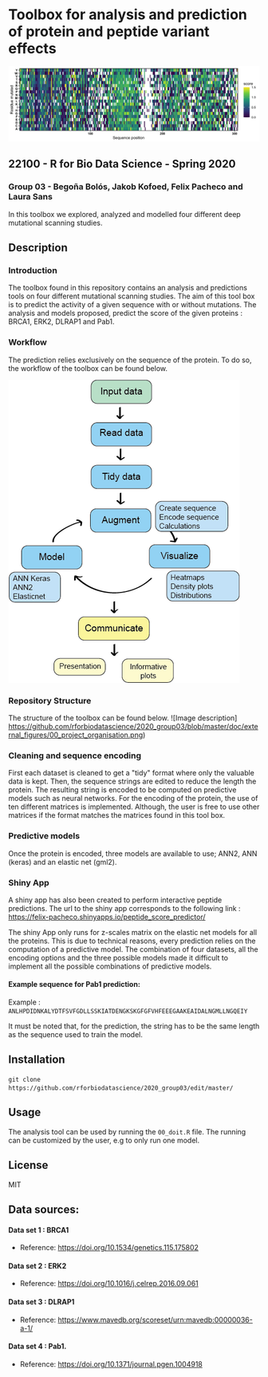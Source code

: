 # Toolbox for analysis and prediction of protein and peptide variant effects
![Image description](https://github.com/rforbiodatascience/2020_group03/blob/master//results/04_heatmaps/heatmap_data_set_score_1.png)
## 22100 - R for Bio Data Science - Spring 2020
### Group 03 - Begoña Bolós, Jakob Kofoed, Felix Pacheco and Laura Sans
In this toolbox we explored, analyzed and modelled four different deep mutational scanning studies.


## Description

### Introduction
The toolbox found in this repository contains an analysis and predictions tools on four different mutational scanning studies. The aim of this tool box is to predict the activity of a given sequence with or without mutations. The analysis and models proposed, predict the score of the given proteins : BRCA1, ERK2, DLRAP1 and Pab1.


### Workflow
The prediction relies exclusively on the sequence of the protein. To do so, the workflow of the toolbox can be found below.

![](https://github.com/rforbiodatascience/2020_group03/blob/master/doc/external_figures/flowchart.png)<!-- .element height="50%" width="50%" -->

### Repository Structure
The structure of the toolbox can be found below.
![Image description]
https://github.com/rforbiodatascience/2020_group03/blob/master/doc/external_figures/00_project_organisation.png)

### Cleaning and sequence encoding

First each dataset is cleaned to get a "tidy" format where only the valuable data is kept. Then, the sequence strings are edited to reduce the length the protein. The resulting string is encoded to be computed on predictive models such as neural networks. For the encoding of the protein, the use of ten different matrices is implemented. Although, the user is free to use other matrices if the format matches the matrices found in this tool box.


### Predictive models
Once the protein is encoded, three models are available to use; ANN2, ANN (keras) and an elastic net (gml2).

### Shiny App
A shiny app has also been created to perform interactive peptide predictions. The url to the shiny app corresponds to the following link : https://felix-pacheco.shinyapps.io/peptide_score_predictor/

The shiny App only runs for z-scales matrix on the elastic net models for all the proteins. This is due to technical reasons, every prediction relies on the computation of a predictive model. The combination of four datasets, all the encoding options and the three possible models made it difficult to implement all the possible combinations of predictive models.

#### Example sequence for Pab1 prediction: 

Example : ``ANLHPDIDNKALYDTFSVFGDLLSSKIATDENGKSKGFGFVHFEEEGAAKEAIDALNGMLLNGQEIY``

It must be noted that, for the prediction, the string has to be the same length as the sequence used to train the model.

## Installation

``git clone https://github.com/rforbiodatascience/2020_group03/edit/master/``

## Usage 

The analysis tool can be used by running the ``00_doit.R`` file. The running can be customized by the user, e.g to only run one model.

## License

MIT

## Data sources:

#### Data set 1 : BRCA1
* Reference: https://doi.org/10.1534/genetics.115.175802


#### Data set 2 : ERK2
* Reference: https://doi.org/10.1016/j.celrep.2016.09.061


#### Data set 3 : DLRAP1
* Reference: https://www.mavedb.org/scoreset/urn:mavedb:00000036-a-1/


#### Data set 4 : Pab1.
* Reference: https://doi.org/10.1371/journal.pgen.1004918

